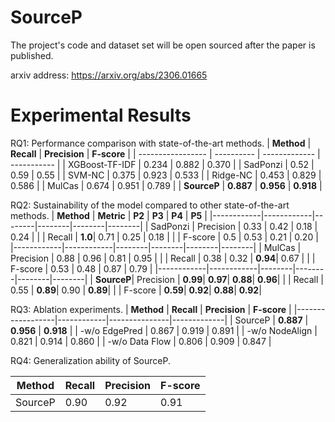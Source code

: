 # SourceP
The project's code and dataset set will be open sourced after the paper is published.

arxiv address: https://arxiv.org/abs/2306.01665

# Experimental Results
RQ1: Performance comparison with state-of-the-art methods.
| **Method**        | **Recall** | **Precision** | **F-score** |
| ----------------- | ---------- | ------------- | ----------- |
| XGBoost-TF-IDF    | 0.234      | 0.882         | 0.370       |
| SadPonzi          | 0.52       | 0.59          | 0.55        |
| SVM-NC            | 0.375      | 0.923         | 0.533       |
| Ridge-NC          | 0.453      | 0.829         | 0.586       |
| MulCas            | 0.674      | 0.951         | 0.789       |
| **SourceP**       | **0.887**   | **0.956**      | **0.918**   |


RQ2: Sustainability of the model compared to other state-of-the-art methods.
| **Method** | **Metric** | **P2** | **P3** | **P4** | **P5** |
|------------|------------|--------|--------|--------|--------|
| SadPonzi   | Precision  | 0.33   | 0.42   | 0.18   | 0.24   |
|            | Recall     | **1.0**| 0.71   | 0.25   | 0.18   |
|            | F-score    | 0.5    | 0.53   | 0.21   | 0.20   |
|------------|------------|--------|--------|--------|--------|
| MulCas     | Precision  | 0.88   | 0.96   | 0.81   | 0.95   |
|            | Recall     | 0.38   | 0.32   | **0.94**| 0.67   |
|            | F-score    | 0.53   | 0.48   | 0.87   | 0.79   |
|------------|------------|--------|--------|--------|--------|
| **SourceP**| Precision  | **0.99**| **0.97**| **0.88**| **0.96**|
|            | Recall     | 0.55   | **0.89**| 0.90   | **0.89**|
|            | F-score    | **0.59**| **0.92**| **0.88**| **0.92**|


RQ3: Ablation experiments.
| **Method**       | **Recall** | **Precision** | **F-score** |
|------------------|------------|---------------|-------------|
| SourceP          | **0.887**  | **0.956**     | **0.918**   |
| -w/o EdgePred    | 0.867      | 0.919         | 0.891       |
| -w/o NodeAlign   | 0.821      | 0.914         | 0.860       |
| -w/o Data Flow   | 0.806      | 0.909         | 0.847       |

RQ4: Generalization ability of SourceP.

| **Method** | **Recall** | **Precision** | **F-score** |
|------------|------------|---------------|-------------|
| SourceP    | 0.90       | 0.92          | 0.91        |
